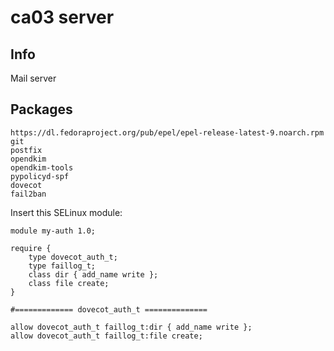 # ca03 server

## Info
Mail server

## Packages
```
https://dl.fedoraproject.org/pub/epel/epel-release-latest-9.noarch.rpm
git
postfix
opendkim
opendkim-tools
pypolicyd-spf
dovecot
fail2ban
```

Insert this SELinux module:
```
module my-auth 1.0;

require {
    type dovecot_auth_t;
    type faillog_t;
    class dir { add_name write };
    class file create;
}

#============= dovecot_auth_t ==============

allow dovecot_auth_t faillog_t:dir { add_name write };
allow dovecot_auth_t faillog_t:file create;
```
